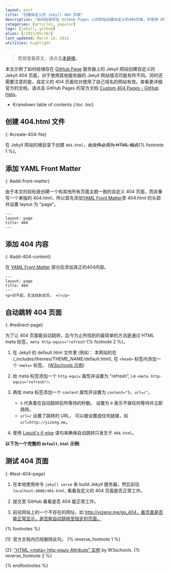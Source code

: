 ```yaml
---
layout: post
title: "创建自定义的 Jekyll 404 页面"
description: "如何给保存在 GitHub Pages 上的网站创建自定义的404页面，并使用 HTML meta 标签使之能在一段时间后自动跳转回主页。"
categories: [articles, popular]
tags: [jekyll, github]
alias: [/2013/05/26/]
last_updated: March 18, 2014
utilities: highlight
---
```

> 若想查看原文，请点击[本链接](http://yizeng.me/2013/05/26/create-a-custom-jekyll-404-page/)。

本文示例了如何给储存在 [GitHub Page](http://pages.github.com/) 服务器上的 Jekyll 网站创建自定义的 Jekyll 404 页面，对于使用其他服务器的 Jekyll 网站情况可能有所不同。同时还需要注意的是，自定义的 404 页面仅对使用了自己域名的网站有效。查看更详细官方的文档，请点击 GitHub Pages 的官方文档 [Custom 404 Pages - GitHub Help](https://help.github.com/articles/custom-404-pages)。

* Kramdown table of contents
{:toc .toc}

## 创建 404.html 文件
{: #create-404-file}

在 Jekyll 网站的根目录下创建 `404.html`，<del>此文件必须为 HTML 格式</del>{% footnote 1 %}。

## 添加 YAML Front Matter
{: #add-front-matter}

由于本文的目标是创建一个和其他所有页面主题一致的自定义 404 页面，而非重写一个单独的 404.html，所以首先添加[YAML Front Matter](http://jekyllrb.com/docs/frontmatter/)至 404.html 的头部并设置 layout 为 "page"。

	---
	layout: page
	title: 404
	---

## 添加 404 内容
{: #add-404-content}

在 [YAML Front Matter](http://jekyllrb.com/docs/frontmatter/) 部分后添加真正的404内容。

	---
	layout: page
	title: 404
	---
	<p>对不起，无法找到该页。 =(</p>

## 自动跳转 404 页面
{: #redirect-page}

为了让 404 页面能自动跳转，迄今为止所找到的最简单的方法是通过 HTML meta 标签，`meta http-equiv="refresh"`{% footnote 2 %}。

1. 在 Jekyll 的 default.html 文件里 (例如： 本网站的在 /_includes/themes/THEME_NAME/default.html), 在 `<head>` 标签内添加一个 `<meta>` 标签。 ([W3schools 示例](http://www.w3schools.com/tags/att_meta_http_equiv.asp))

2. 给 meta 标签添加一个 `http-equiv` 属性并设置为 "refresh", i.e `<meta http-equiv="refresh">`.

3. 再给 meta 标签添加一个 `content` 属性并设置为 `content="5; url=/"`。
	- `5` 代表着在自动跳转前所等待的秒数。 设置为 `0` 表示不做任何等待并立即跳转。
	- `url=/` 设置了跳转的 URL， 可以被设置成任何链接，如 `url=http://yizeng.me`。

4. 使用 [Liquid's if-else](http://wiki.shopify.com/Liquid#If_.2F_Else_.2F_Unless) 语句来确保自动跳转只发生于 `404.html`。

<script src="https://gist.github.com/yizeng/a4f26459bc8795476ed4.js"></script>

**以下为一个完整的 `default.html` 示例:**

<script src="https://gist.github.com/yizeng/5428d29c3d5af224475b.js"></script>

## 测试 404 页面
{: #test-404-page}

1. 在本地使用命令 `jekyll serve` 来 build Jekyll 服务器，然后前往 `localhost:4000/404.html`, 看看自定义的 404 页面是否正常工作。

2. 提交至 GitHub 看看是否 404 能正常工作。

3. 前往网站上的一个不存在的网址，如 http://yizeng.me/go_404，看页面是否能正常显示，是否能自动跳转至指定的页面。

{% footnotes %}
<p id="footnote-1">
[1]: 官方文档内已经删除此句。
{% reverse_footnote 1 %}
</p>
<p id="footnote-2">
[2]: <a href="http://www.w3schools.com/tags/att_meta_http_equiv.asp">"HTML &lt;meta&gt; http-equiv Attribute" 实例</a> by W3schools.
{% reverse_footnote 2 %}
</p>
{% endfootnotes %}
